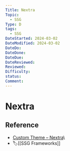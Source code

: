 ```yaml
---
Title: Nextra
Topic:
  - SSG
Type: D
tags:
  - SSG
DateStarted: 2024-03-02
DateModified: 2024-03-02
DateDo: 
DateDone: 
DateDue: 
DateReviewed: 
Reviewed: 
Difficulty: 
status: 
Comment:
---
```

# Nextra
## Reference
- [Custom Theme – Nextra](https://nextra.site/docs/custom-theme)\
- 🏷️[[SSG Frameworks]]
